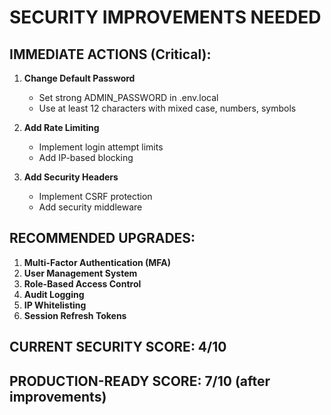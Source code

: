 # SECURITY IMPROVEMENTS NEEDED

## IMMEDIATE ACTIONS (Critical):

1. **Change Default Password**
   - Set strong ADMIN_PASSWORD in .env.local
   - Use at least 12 characters with mixed case, numbers, symbols

2. **Add Rate Limiting**
   - Implement login attempt limits
   - Add IP-based blocking

3. **Add Security Headers**
   - Implement CSRF protection
   - Add security middleware

## RECOMMENDED UPGRADES:

1. **Multi-Factor Authentication (MFA)**
2. **User Management System**
3. **Role-Based Access Control**
4. **Audit Logging**
5. **IP Whitelisting**
6. **Session Refresh Tokens**

## CURRENT SECURITY SCORE: 4/10
## PRODUCTION-READY SCORE: 7/10 (after improvements)
